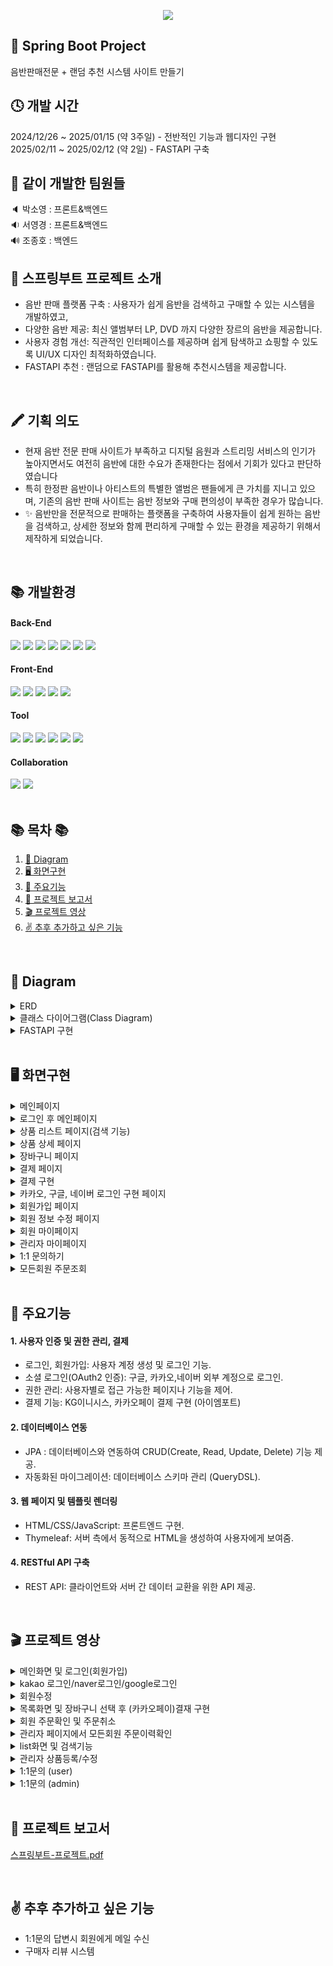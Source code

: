<p align='center'>
  <img src="https://github.com/user-attachments/assets/bd5acedd-80a8-43a4-b533-98315dd34e1c"/>
</p>





## 🙌 Spring Boot Project
음반판매전문 + 랜덤 추천 시스템 사이트 만들기
<br>

## 🕓 개발 시간
2024/12/26 ~ 2025/01/15 (약 3주일) - 전반적인 기능과 웹디자인 구현<br>
2025/02/11 ~ 2025/02/12 (약 2일) - FASTAPI 구축
<br>


## 💪 같이 개발한 팀원들
🔈 박소영 : 프론트&백엔드 <br>
🔉 서영경 : 프론트&백엔드 <br>
🔊 조종호 : 백엔드
<br>


## 📄  스프링부트 프로젝트 소개
- 음반 판매 플랫폼 구축 : 사용자가 쉽게 음반을 검색하고 구매할 수 있는 시스템을 개발하였고,
- 다양한 음반 제공: 최신 앨범부터 LP, DVD 까지 다양한 장르의 음반을 제공합니다.
- 사용자 경험 개선: 직관적인 인터페이스를 제공하며 쉽게 탐색하고 쇼핑할 수 있도록 UI/UX 디자인 최적화하였습니다.
- FASTAPI 추천 : 랜덤으로 FASTAPI를 활용해 추천시스템을 제공합니다.
<br/>

## 🖍 기획 의도
- 현재 음반 전문 판매 사이트가 부족하고 디지털 음원과 스트리밍 서비스의 인기가 높아지면서도 여전히 음반에 대한 수요가 존재한다는 점에서 기회가 있다고 판단하였습니다
- 특히 한정판 음반이나 아티스트의 특별한 앨범은 팬들에게 큰 가치를 지니고 있으며, 기존의 음반 판매 사이트는 음반 정보와 구매 편의성이 부족한 경우가 많습니다.
- ✨ 음반만을 전문적으로 판매하는 플랫폼을 구축하여 사용자들이 쉽게 원하는 음반을 검색하고, 상세한 정보와 함께 편리하게 구매할 수 있는 환경을 제공하기 위해서 제작하게 되었습니다.

<br/>

## 📚 개발환경   
<div>
<h4> Back-End </h4>
<img src="https://img.shields.io/badge/springboot-6DB33F?style=for-the-badge&logo=springboot&logoColor=white">
<img src="https://img.shields.io/badge/java-007396?style=for-the-badge&logo=java&logoColor=white">
<img src="https://img.shields.io/badge/mysql-4479A1?style=for-the-badge&logo=mysql&logoColor=white">
<img src="https://img.shields.io/badge/Thymeleaf -005F0F?style=for-the-badge&logo=Thymeleaf&logoColor=white">
<img src="https://img.shields.io/badge/fastapi-009688?style=for-the-badge&logo=fastapi&logoColor=white">
<img src="https://img.shields.io/badge/python-3776AB?style=for-the-badge&logo=python&logoColor=white">
<img src="https://img.shields.io/badge/Visual%20Studio-5C2D91.svg?style=for-the-badge&logo=visual-studio&logoColor=white">
</div>
<div>
<h4> Front-End </h4>
<img src="https://img.shields.io/badge/jquery-0769AD?style=for-the-badge&logo=jquery&logoColor=white">
<img src="https://img.shields.io/badge/javascript-F7DF1E?style=for-the-badge&logo=javascript&logoColor=black">
<img src="https://img.shields.io/badge/html5-E34F26?style=for-the-badge&logo=html5&logoColor=white">
<img src="https://img.shields.io/badge/css-1572B6?style=for-the-badge&logo=css3&logoColor=white">
<img src="https://img.shields.io/badge/bootstrap-7952B3?style=for-the-badge&logo=bootstrap&logoColor=white">
</div>
<h4> Tool </h4>
<div>
<img src="https://img.shields.io/badge/apache tomcat-F8DC75?style=for-the-badge&logo=apachetomcat&logoColor=white">
<img src="https://img.shields.io/badge/intelij-9B4DCA?style=for-the-badge&logo=intellijidea&logoColor=white">
<img src="https://img.shields.io/badge/kakao-FFCD00?style=for-the-badge&logo=kakao&logoColor=white">
<img src="https://img.shields.io/badge/naver -03C75A?style=for-the-badge&logo=naver&logoColor=white">
<img src="https://img.shields.io/badge/google-4285F4?style=for-the-badge&logo=google&logoColor=white">
<img src="https://img.shields.io/badge/gradle-02303A?style=for-the-badge&logo=gradle&logoColor=white">


</div>
<div>
<h4>Collaboration </h4>  
<img src="https://img.shields.io/badge/GitHub-181717?style=for-the-badge&logo=GitHub&logoColor=white">
<img src="https://img.shields.io/badge/git-F05032?style=for-the-badge&logo=git&logoColor=white">
</div>


<br/>

## 📚 목차 📚

01. [📐 Diagram](#-diagram)
02. [🖥 화면구현](#-화면구현)
03. [🔎 주요기능](#-주요기능)
04. [📂 프로젝트 보고서 ](#-프로젝트-보고서)
05. [🎬 프로젝트 영상](#-프로젝트-영상)
06. [✌ 추후 추가하고 싶은 기능](#-추후-추가하고-싶은-기능)


<br/>

## 📐 Diagram
<details><summary>ERD</summary>
<br/>

![image](https://github.com/user-attachments/assets/cd850656-2786-4eef-bce1-94621b0bb0c3)
</details>

<details><summary>클래스 다이어그램(Class Diagram)</summary>
<br/>

![image](https://github.com/user-attachments/assets/fcde9972-9a4a-46f4-b159-cadc6c9ee096)

</details>

<details><summary>FASTAPI 구현</summary>
<br/>

![image](https://github.com/user-attachments/assets/7da3bac4-6ab2-46b2-839a-c49f495c4881)

</details>

<br/>

## 🖥 화면구현

<details><summary>메인페이지</summary>
  <br/>

![image](https://github.com/user-attachments/assets/228ce351-6232-4de3-8134-3b80d017b8c9)





</details>

<details><summary>로그인 후 메인페이지</summary>
  <br/>


![image](https://github.com/user-attachments/assets/4e7e2bf6-447d-41c3-b943-aceae0eb944e)



</details>

<details><summary>상품 리스트 페이지(검색 기능)</summary>
  <br/>

![리스트](https://github.com/user-attachments/assets/4c800f25-3193-498a-8524-20758027f6f9)


![검색기능](https://github.com/user-attachments/assets/46d21f27-6982-49ab-871b-c04a3f87d54d)


</details>

<details><summary>상품 상세 페이지</summary>
  <br/>
  
![제품상세보기](https://github.com/user-attachments/assets/2b713659-4d68-4192-9628-b780d248af74)


</details>

<details><summary>장바구니 페이지</summary>
  <br/>

![장바구니페이지](https://github.com/user-attachments/assets/98007b90-b9de-4301-9628-b8296e8d3f67)



</details>

<details><summary>결제 페이지</summary>
  <br/>

![결재화면페이지](https://github.com/user-attachments/assets/79071f25-3ada-4679-9062-e7f9c69eac2a)


</details>

<details><summary>결제 구현</summary>
  <br/>

![image](https://github.com/user-attachments/assets/915a0bdb-51fc-416e-980b-a1ed69788bd3)
<br/>
![image](https://github.com/user-attachments/assets/f4fc002d-d53c-470a-a32d-e8fa52550446)


</details>

<details><summary>카카오, 구글, 네이버 로그인 구현 페이지</summary>
  <br/>
  
![로그인페이지](https://github.com/user-attachments/assets/a4bde8e9-92f6-4003-a8af-c56fb551802b)


</details>

<details><summary>회원가입 페이지</summary>
  <br/>
  

![회원가입](https://github.com/user-attachments/assets/abe25058-def0-4274-a6d3-b25f91abb8eb)


</details>

<details><summary>회원 정보 수정 페이지</summary>
  <br/>


![회원정보수정](https://github.com/user-attachments/assets/f7d4c5c9-9713-409a-b286-745f68edce5c)


</details>

<details><summary>회원 마이페이지</summary>
  <br/>


![회원마이페이지](https://github.com/user-attachments/assets/0d3b1979-1c30-42af-a3a3-a74c643a918d)


</details>

<details><summary>관리자 마이페이지</summary>
  <br/>

![관리자페이지](https://github.com/user-attachments/assets/b7701cf9-6808-49db-b02d-1a5422bf339f)



</details>

<details><summary>1:1 문의하기</summary>
  <br/>

![회원문의](https://github.com/user-attachments/assets/89caa146-3c3d-4ffa-93ce-ca0f8689101d)

![관리자 문의페이지](https://github.com/user-attachments/assets/aa8ef6af-a5be-4b33-b666-63f20aca22d6)


</details>

<details><summary>모든회원 주문조회</summary>
  <br/>

![모든회원 주문목록페이지](https://github.com/user-attachments/assets/a43ba939-e82b-43c8-94db-d40dc013fced)



</details>

<br/>

## 🔎 주요기능
#### 1. 사용자 인증 및 권한 관리, 결제
- 로그인, 회원가입: 사용자 계정 생성 및 로그인 기능. <br>
- 소셜 로그인(OAuth2 인증): 구글, 카카오,네이버 외부 계정으로 로그인.<br>
- 권한 관리: 사용자별로 접근 가능한 페이지나 기능을 제어.
- 결제 기능: KG이니시스, 카카오페이 결제 구현 (아이엠포트)
#### 2. 데이터베이스 연동
- JPA : 데이터베이스와 연동하여 CRUD(Create, Read, Update, Delete) 기능 제공.<br>
- 자동화된 마이그레이션: 데이터베이스 스키마 관리 (QueryDSL).<br>
#### 3. 웹 페이지 및 템플릿 렌더링
- HTML/CSS/JavaScript: 프론트엔드 구현.<br>
- Thymeleaf: 서버 측에서 동적으로 HTML을 생성하여 사용자에게 보여줌.<br>
#### 4. RESTful API 구축
- REST API: 클라이언트와 서버 간 데이터 교환을 위한 API 제공.<br>

<br/>


## 🎬 프로젝트 영상
<details><summary>메인화면 및 로그인(회원가입) </summary>
<br/>


https://github.com/user-attachments/assets/7b18017a-7c92-4c70-b014-2f3d4b74e58f



</details>

<details><summary>kakao 로그인/naver로그인/google로그인</summary>
<br/>


https://github.com/user-attachments/assets/6d6d68ec-4e60-4bc8-bc9e-e4ea21d71f4f



</details>

<details><summary>회원수정</summary>
<br/>


https://github.com/user-attachments/assets/fc84479a-2007-4a35-9657-a7d22db3520e




</details>

<details><summary>목록화면 및 장바구니 선택 후 (카카오페이)결재 구현</summary>
<br/>


https://github.com/user-attachments/assets/771bae6e-f6b3-4de4-ba91-1ad114971ffc




</details>

<details><summary>회원 주문확인 및 주문취소</summary>
<br/>




https://github.com/user-attachments/assets/5112eb43-a462-4325-85cf-62556c64674f





</details>

<details><summary>관리자 페이지에서 모든회원 주문이력확인</summary>
<br/>



https://github.com/user-attachments/assets/df5b6ab5-2081-4efc-bea3-0103fe8b4826



</details>

<details><summary>list화면 및 검색기능</summary>
<br/>



https://github.com/user-attachments/assets/7e326e5d-91d8-433f-a87e-bf57f02a6e6b







</details>

<details><summary>관리자 상품등록/수정</summary>
<br/>



https://github.com/user-attachments/assets/dcb578ab-8a35-42ad-9117-cbd7f9ea3dfb




</details>

<details><summary>1:1문의 (user)</summary>
<br/>


https://github.com/user-attachments/assets/628f5f06-e75f-48ac-b677-84891f0af056





https://github.com/user-attachments/assets/010cc3ce-9c0d-4b0b-875b-ee23458698f8





</details>

<details><summary>1:1문의 (admin)</summary>
<br/>



https://github.com/user-attachments/assets/c5edc991-b0e4-4b86-a55e-48c5b137eebe



</details>


<br/>

## 📂 프로젝트 보고서 
[스프링부트-프로젝트.pdf](https://github.com/user-attachments/files/18841806/-.pdf)

<br/>

## ✌ 추후 추가하고 싶은 기능
- 1:1문의 답변시 회원에게 메일 수신
- 구매자 리뷰 시스템
